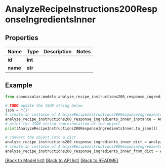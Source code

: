 # AnalyzeRecipeInstructions200ResponseIngredientsInner


## Properties

Name | Type | Description | Notes
------------ | ------------- | ------------- | -------------
**id** | **int** |  | 
**name** | **str** |  | 

## Example

```python
from spoonacular.models.analyze_recipe_instructions200_response_ingredients_inner import AnalyzeRecipeInstructions200ResponseIngredientsInner

# TODO update the JSON string below
json = "{}"
# create an instance of AnalyzeRecipeInstructions200ResponseIngredientsInner from a JSON string
analyze_recipe_instructions200_response_ingredients_inner_instance = AnalyzeRecipeInstructions200ResponseIngredientsInner.from_json(json)
# print the JSON string representation of the object
print(AnalyzeRecipeInstructions200ResponseIngredientsInner.to_json())

# convert the object into a dict
analyze_recipe_instructions200_response_ingredients_inner_dict = analyze_recipe_instructions200_response_ingredients_inner_instance.to_dict()
# create an instance of AnalyzeRecipeInstructions200ResponseIngredientsInner from a dict
analyze_recipe_instructions200_response_ingredients_inner_from_dict = AnalyzeRecipeInstructions200ResponseIngredientsInner.from_dict(analyze_recipe_instructions200_response_ingredients_inner_dict)
```
[[Back to Model list]](../README.md#documentation-for-models) [[Back to API list]](../README.md#documentation-for-api-endpoints) [[Back to README]](../README.md)


